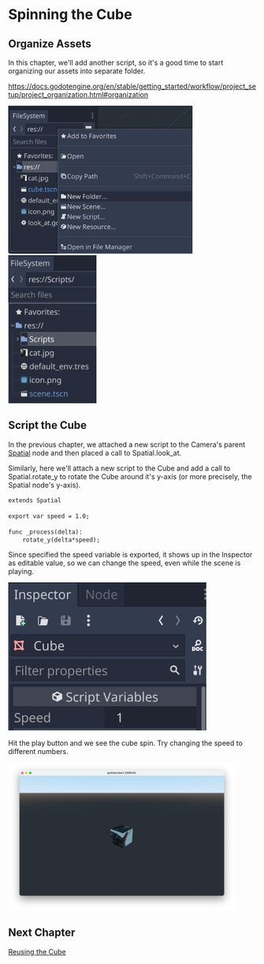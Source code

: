 # Spinning the Cube

## Organize Assets

In this chapter, we'll add another script, so it's a good time to start organizing our assets into separate folder.

https://docs.godotengine.org/en/stable/getting_started/workflow/project_setup/project_organization.html#organization

<img src="images/newfolder.png" height="300">
<img src="images/scriptsfolder.png" height="300">

## Script the Cube

In the previous chapter, we attached a new script to the Camera's parent [Spatial](https://docs.godotengine.org/en/stable/classes/class_spatial.html) node and then placed a call to Spatial.look_at.

Similarly, here we'll attach a new script to the Cube and add a call to Spatial.rotate_y to rotate the Cube around it's y-axis (or more precisely, the Spatial node's y-axis).

```gdscript
extends Spatial

export var speed = 1.0;

func _process(delta):
	rotate_y(delta*speed);
```

Since specified the speed variable is exported, it shows up in the Inspector as editable value, so we can change the speed, even while the scene is playing.

<img src="images/cubespeed.png" height="300">

Hit the play button and we see the cube spin. Try changing the speed to different numbers.

<img src="images/cuberotate.png" height="300">

## Next Chapter

[Reusing the Cube](../chapter7/README.md)
